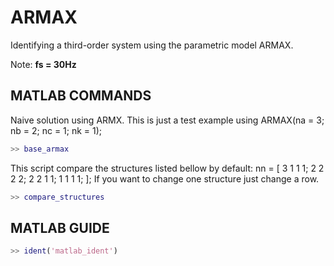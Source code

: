 ARMAX
=====

Identifying a third-order system using the parametric model ARMAX.

Note: **fs = 30Hz** 


MATLAB COMMANDS
---------------
Naive solution using ARMX. This is just a test example 
using ARMAX(na = 3; nb = 2; nc = 1; nk = 1);
```matlab
>> base_armax
```

This script compare the structures listed bellow by default:
nn = [
    3 1 1 1; 
    2 2 2 2; 
    2 2 1 1;
    1 1 1 1;
];
If you want to change one structure just change a row.
```matlab
>> compare_structures
```

MATLAB GUIDE
------------

```matlab
>> ident('matlab_ident')
```


